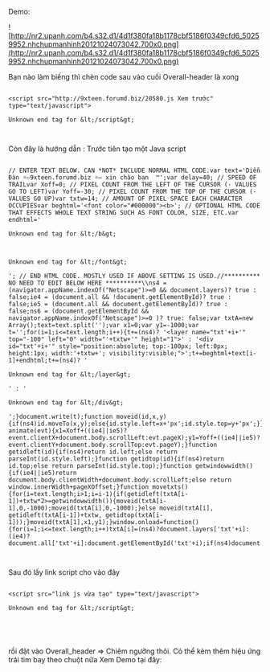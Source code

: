 Demo:



![http://nr2.upanh.com/b4.s32.d1/4d1f380fa18b1178cbf5186f0349cfd6_50259952.nhchupmanhinh20121024073042.700x0.png](http://nr2.upanh.com/b4.s32.d1/4d1f380fa18b1178cbf5186f0349cfd6_50259952.nhchupmanhinh20121024073042.700x0.png)



Bạn nào làm biếng thì chèn code sau vào cuối Overall-header là xong


```

<script src="http://9xteen.forumd.biz/20580.js Xem trước" type="text/javascript">

Unknown end tag for &lt;/script&gt;



```

Còn đây là hướng dẫn :
Trước tiên tạo một Java script

```

// ENTER TEXT BELOW. CAN *NOT* INCLUDE NORMAL HTML CODE.var text='Diễn Đàn ☼—9xteen.forumd.biz ☼— xin chào bạn  ™';var delay=40; // SPEED OF TRAILvar Xoff=0; // PIXEL COUNT FROM THE LEFT OF THE CURSOR (- VALUES GO TO LEFT)var Yoff=-30; // PIXEL COUNT FROM THE TOP OF THE CURSOR (- VALUES GO UP)var txtw=14; // AMOUNT OF PIXEL SPACE EACH CHARACTER OCCUPIESvar beghtml='<font color="#000000"><b>'; // OPTIONAL HTML CODE THAT EFFECTS WHOLE TEXT STRING SUCH AS FONT COLOR, SIZE, ETC.var endhtml='

Unknown end tag for &lt;/b&gt;



Unknown end tag for &lt;/font&gt;

'; // END HTML CODE. MOSTLY USED IF ABOVE SETTING IS USED.//********** NO NEED TO EDIT BELOW HERE **********\\ns4 = (navigator.appName.indexOf("Netscape")>=0 && document.layers)? true : false;ie4 = (document.all && !document.getElementById)? true : false;ie5 = (document.all && document.getElementById)? true : false;ns6 = (document.getElementById && navigator.appName.indexOf("Netscape")>=0 )? true: false;var txtA=new Array();text=text.split('');var x1=0;var y1=-1000;var t='';for(i=1;i<=text.length;i++){t+=(ns4)? '<layer name="txt'+i+'" top="-100" left="0" width="'+txtw+'" height="1">' : '<div id="txt'+i+'" style="position:absolute; top:-100px; left:0px; height:1px; width:'+txtw+'; visibility:visible;">';t+=beghtml+text[i-1]+endhtml;t+=(ns4)? '

Unknown end tag for &lt;/layer&gt;

' : '

Unknown end tag for &lt;/div&gt;

';}document.write(t);function moveid(id,x,y){if(ns4)id.moveTo(x,y);else{id.style.left=x+'px';id.style.top=y+'px';}}function animate(evt){x1=Xoff+((ie4||ie5)?event.clientX+document.body.scrollLeft:evt.pageX);y1=Yoff+((ie4||ie5)?event.clientY+document.body.scrollTop:evt.pageY);}function getidleft(id){if(ns4)return id.left;else return parseInt(id.style.left);}function getidtop(id){if(ns4)return id.top;else return parseInt(id.style.top);}function getwindowwidth(){if(ie4||ie5)return document.body.clientWidth+document.body.scrollLeft;else return window.innerWidth+pageXOffset;}function movetxts(){for(i=text.length;i>1;i=i-1){if(getidleft(txtA[i-1])+txtw*2>=getwindowwidth()){moveid(txtA[i-1],0,-1000);moveid(txtA[i],0,-1000);}else moveid(txtA[i], getidleft(txtA[i-1])+txtw, getidtop(txtA[i-1]));}moveid(txtA[1],x1,y1);}window.onload=function(){for(i=1;i<=text.length;i++)txtA[i]=(ns4)?document.layers['txt'+i]:(ie4)?document.all['txt'+i]:document.getElementById('txt'+i);if(ns4)document.captureEvents(Event.MOUSEMOVE);document.onmousemove=animate;setInterval('movetxts()',delay);}



```

Sau đó lấy link script cho vào đây

```

<script src="link js vừa tạo" type="text/javascript">

Unknown end tag for &lt;/script&gt;





```
rồi đặt vào Overall\_header
=> Chiêm ngưỡng thôi.
Có thể kèm thêm hiệu ứng trái tim bay theo chuột nữa
Xem Demo tại đây: